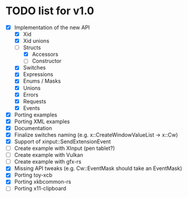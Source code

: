 # TODO list for v1.0

 - [x] Implementation of the new API
    - [x] Xid
    - [x] Xid unions
    - [ ] Structs
        - [x] Accessors
        - [ ] Constructor
    - [x] Switches
    - [x] Expressions
    - [x] Enums / Masks
    - [x] Unions
    - [x] Errors
    - [x] Requests
    - [x] Events
 - [x] Porting examples
 - [x] Porting XML examples
 - [x] Documentation
 - [x] Finalize switches naming (e.g. x::CreateWindowValueList -> x::Cw)
 - [x] Support of xinput::SendExtensionEvent
 - [ ] Create example with XInput (pen tablet?)
 - [ ] Create example with Vulkan
 - [ ] Create example with gfx-rs
 - [x] Missing API tweaks (e.g. Cw::EventMask should take an EventMask)
 - [x] Porting toy-xcb
 - [x] Porting xkbcommon-rs
 - [ ] Porting x11-clipboard
